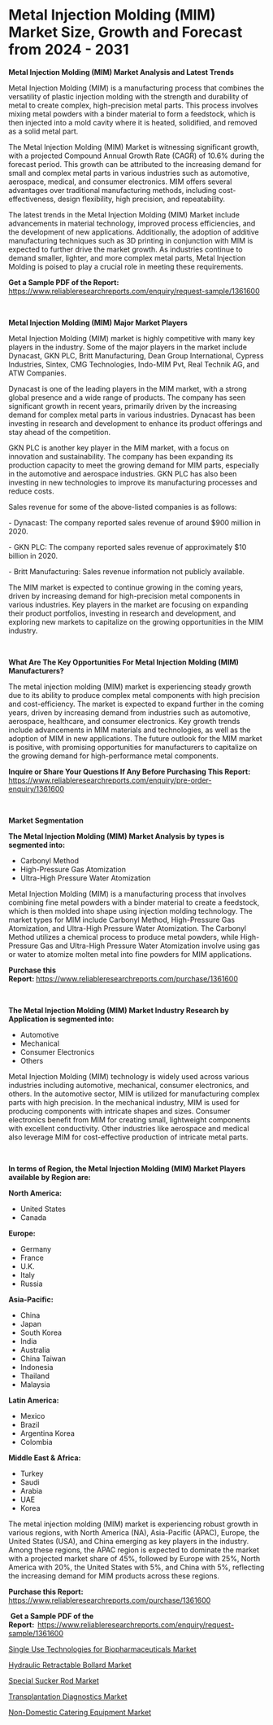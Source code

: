 <p><h1>Metal Injection Molding (MIM) Market Size, Growth and Forecast from 2024 - 2031</h1></p><p><strong>Metal Injection Molding (MIM) Market Analysis and Latest Trends</strong></p>
<p><p>Metal Injection Molding (MIM) is a manufacturing process that combines the versatility of plastic injection molding with the strength and durability of metal to create complex, high-precision metal parts. This process involves mixing metal powders with a binder material to form a feedstock, which is then injected into a mold cavity where it is heated, solidified, and removed as a solid metal part.</p><p>The Metal Injection Molding (MIM) Market is witnessing significant growth, with a projected Compound Annual Growth Rate (CAGR) of 10.6% during the forecast period. This growth can be attributed to the increasing demand for small and complex metal parts in various industries such as automotive, aerospace, medical, and consumer electronics. MIM offers several advantages over traditional manufacturing methods, including cost-effectiveness, design flexibility, high precision, and repeatability.</p><p>The latest trends in the Metal Injection Molding (MIM) Market include advancements in material technology, improved process efficiencies, and the development of new applications. Additionally, the adoption of additive manufacturing techniques such as 3D printing in conjunction with MIM is expected to further drive the market growth. As industries continue to demand smaller, lighter, and more complex metal parts, Metal Injection Molding is poised to play a crucial role in meeting these requirements.</p></p>
<p><strong>Get a Sample PDF of the Report:&nbsp;</strong> <a href="https://www.reliableresearchreports.com/enquiry/request-sample/1361600">https://www.reliableresearchreports.com/enquiry/request-sample/1361600</a></p>
<p>&nbsp;</p>
<p><strong>Metal Injection Molding (MIM) Major Market Players</strong></p>
<p><p>Metal Injection Molding (MIM) market is highly competitive with many key players in the industry. Some of the major players in the market include Dynacast, GKN PLC, Britt Manufacturing, Dean Group International, Cypress Industries, Sintex, CMG Technologies, Indo-MIM Pvt, Real Technik AG, and ATW Companies.</p><p>Dynacast is one of the leading players in the MIM market, with a strong global presence and a wide range of products. The company has seen significant growth in recent years, primarily driven by the increasing demand for complex metal parts in various industries. Dynacast has been investing in research and development to enhance its product offerings and stay ahead of the competition.</p><p>GKN PLC is another key player in the MIM market, with a focus on innovation and sustainability. The company has been expanding its production capacity to meet the growing demand for MIM parts, especially in the automotive and aerospace industries. GKN PLC has also been investing in new technologies to improve its manufacturing processes and reduce costs.</p><p>Sales revenue for some of the above-listed companies is as follows:</p><p>- Dynacast: The company reported sales revenue of around $900 million in 2020.</p><p>- GKN PLC: The company reported sales revenue of approximately $10 billion in 2020.</p><p>- Britt Manufacturing: Sales revenue information not publicly available.</p><p>The MIM market is expected to continue growing in the coming years, driven by increasing demand for high-precision metal components in various industries. Key players in the market are focusing on expanding their product portfolios, investing in research and development, and exploring new markets to capitalize on the growing opportunities in the MIM industry.</p></p>
<p>&nbsp;</p>
<p><strong>What Are The Key Opportunities For Metal Injection Molding (MIM) Manufacturers?</strong></p>
<p><p>The metal injection molding (MIM) market is experiencing steady growth due to its ability to produce complex metal components with high precision and cost-efficiency. The market is expected to expand further in the coming years, driven by increasing demand from industries such as automotive, aerospace, healthcare, and consumer electronics. Key growth trends include advancements in MIM materials and technologies, as well as the adoption of MIM in new applications. The future outlook for the MIM market is positive, with promising opportunities for manufacturers to capitalize on the growing demand for high-performance metal components.</p></p>
<p><strong>Inquire or Share Your Questions If Any Before Purchasing This Report:</strong> <a href="https://www.reliableresearchreports.com/enquiry/pre-order-enquiry/1361600">https://www.reliableresearchreports.com/enquiry/pre-order-enquiry/1361600</a></p>
<p>&nbsp;</p>
<p><strong>Market Segmentation</strong></p>
<p><strong>The Metal Injection Molding (MIM) Market Analysis by types is segmented into:</strong></p>
<p><ul><li>Carbonyl Method</li><li>High-Pressure Gas Atomization</li><li>Ultra-High Pressure Water Atomization</li></ul></p>
<p><p>Metal Injection Molding (MIM) is a manufacturing process that involves combining fine metal powders with a binder material to create a feedstock, which is then molded into shape using injection molding technology. The market types for MIM include Carbonyl Method, High-Pressure Gas Atomization, and Ultra-High Pressure Water Atomization. The Carbonyl Method utilizes a chemical process to produce metal powders, while High-Pressure Gas and Ultra-High Pressure Water Atomization involve using gas or water to atomize molten metal into fine powders for MIM applications.</p></p>
<p><strong>Purchase this Report:&nbsp;</strong><a href="https://www.reliableresearchreports.com/purchase/1361600">https://www.reliableresearchreports.com/purchase/1361600</a></p>
<p>&nbsp;</p>
<p><strong>The Metal Injection Molding (MIM) Market Industry Research by Application is segmented into:</strong></p>
<p><ul><li>Automotive</li><li>Mechanical</li><li>Consumer Electronics</li><li>Others</li></ul></p>
<p><p>Metal Injection Molding (MIM) technology is widely used across various industries including automotive, mechanical, consumer electronics, and others. In the automotive sector, MIM is utilized for manufacturing complex parts with high precision. In the mechanical industry, MIM is used for producing components with intricate shapes and sizes. Consumer electronics benefit from MIM for creating small, lightweight components with excellent conductivity. Other industries like aerospace and medical also leverage MIM for cost-effective production of intricate metal parts.</p></p>
<p>&nbsp;</p>
<p><strong>In terms of Region, the Metal Injection Molding (MIM) Market Players available by Region are:</strong></p>
<p>
    <p> <strong> North America: </strong>
        <ul>
            <li>United States</li>
            <li>Canada</li>
        </ul>
        </p> 
    <p> <strong> Europe: </strong>
        <ul>
            <li>Germany</li>
            <li>France</li>
            <li>U.K.</li>
            <li>Italy</li>
            <li>Russia</li>
        </ul>
        </p> 
    <p> <strong> Asia-Pacific: </strong>
        <ul>
            <li>China</li>
            <li>Japan</li>
            <li>South Korea</li>
            <li>India</li>
            <li>Australia</li>
            <li>China Taiwan</li>
            <li>Indonesia</li>
            <li>Thailand</li>
            <li>Malaysia</li>
        </ul>
        </p> 
    <p> <strong> Latin America: </strong>
        <ul>
            <li>Mexico</li>
            <li>Brazil</li>
            <li>Argentina Korea</li>
            <li>Colombia</li>
        </ul>
        </p> 
    <p> <strong> Middle East & Africa: </strong>
        <ul>
            <li>Turkey</li>
            <li>Saudi</li>
            <li>Arabia</li>
            <li>UAE</li>
            <li>Korea</li>
        </ul>
    </p>
    </p>
<p><p>The metal injection molding (MIM) market is experiencing robust growth in various regions, with North America (NA), Asia-Pacific (APAC), Europe, the United States (USA), and China emerging as key players in the industry. Among these regions, the APAC region is expected to dominate the market with a projected market share of 45%, followed by Europe with 25%, North America with 20%, the United States with 5%, and China with 5%, reflecting the increasing demand for MIM products across these regions.</p></p>
<p><strong>Purchase this Report: </strong><a href="https://www.reliableresearchreports.com/purchase/1361600">https://www.reliableresearchreports.com/purchase/1361600</a></p>
<p>&nbsp;<strong>Get a Sample PDF of the Report:&nbsp;&nbsp;</strong><a href="https://www.reliableresearchreports.com/enquiry/request-sample/1361600">https://www.reliableresearchreports.com/enquiry/request-sample/1361600</a></p>
<p><strong></strong></p>
<p><p><a href="https://github.com/markusgodoy/Market-Research-Report-List-1/blob/main/single-use-technologies-for-biopharmaceuticals-market.md">Single Use Technologies for Biopharmaceuticals Market</a></p><p><a href="https://medium.com/@reyeshowell655/decoding-hydraulic-retractable-bollard-market-metrics-market-share-trends-and-growth-patterns-fbcf453a9b7a">Hydraulic Retractable Bollard Market</a></p><p><a href="https://medium.com/@fosterfahey1016/special-sucker-rod-market-analysis-its-cagr-market-segmentation-and-global-industry-overview-2141bcf63bd2">Special Sucker Rod Market</a></p><p><a href="https://github.com/luckyshygirl/Market-Research-Report-List-3/blob/main/transplantation-diagnostics-market.md">Transplantation Diagnostics Market</a></p><p><a href="https://medium.com/@reyeshowell655/non-domestic-catering-equipment-market-size-reveals-the-best-marketing-channels-in-global-industry-ae0ffe299175">Non-Domestic Catering Equipment Market</a></p></p>